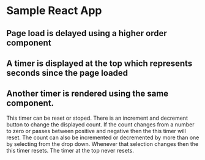 # Sample React App

## Page load is delayed using a higher order component

## A timer is displayed at the top which represents seconds since the page loaded

## Another timer is rendered using the same component. 
This timer can be reset or stoped. There is an increment and decrement button to
change the displayed count. If the count changes from a number to zero or passes between
positive and negative then the this timer will reset. The count can also be incremented or decremented 
by more than one by selecting from the drop down. Whenever that selection changes then the this timer resets.
The timer at the top never resets. 
